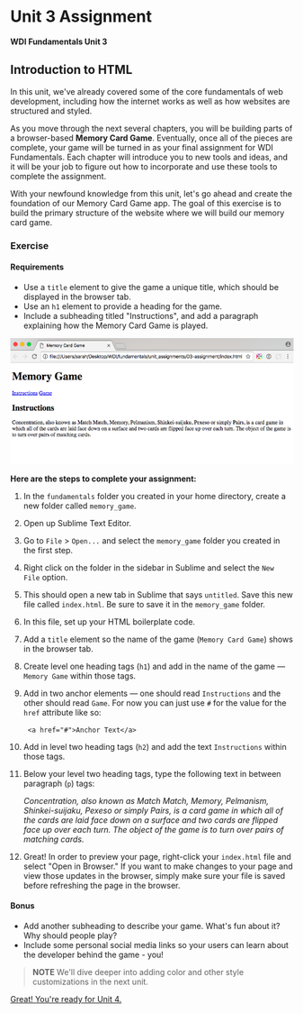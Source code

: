 # Unit 3 Assignment

**WDI Fundamentals Unit 3**

## Introduction to HTML

In this unit, we've already covered some of the core fundamentals of web development, including how the internet works as well as how websites are structured and styled.

As you move through the next several chapters, you will be building parts of a browser-based **Memory Card Game**. Eventually, once all of the pieces are complete, your game will be turned in as your final assignment for WDI Fundamentals. Each chapter will introduce you to new tools and ideas, and it will be your job to figure out how to incorporate and use these tools to complete the assignment.

With your newfound knowledge from this unit, let's go ahead and create the foundation of our Memory Card Game app. The goal of this exercise is to build the primary structure of the website where we will build our memory card game.

### Exercise

#### Requirements

* Use a `title` element to give the game a unique title, which should be displayed in the browser tab.
* Use an `h1` element to provide a heading for the game.
* Include a subheading titled "Instructions", and add a paragraph explaining how the Memory Card Game is played.

![](../.gitbook/assets/deliverable%20%282%29.png)

**Here are the steps to complete your assignment:**

1. In the `fundamentals` folder you created in your home directory, create a new folder called `memory_game`.
2. Open up Sublime Text Editor.
3. Go to `File` &gt; `Open...` and select the `memory_game` folder you created in the first step.
4. Right click on the folder in the sidebar in Sublime and select the `New File` option.
5. This should open a new tab in Sublime that says `untitled`. Save this new file called `index.html`. Be sure to save it in the `memory_game` folder.
6. In this file, set up your HTML boilerplate code.
7. Add a `title` element so the name of the game \(`Memory Card Game`\) shows in the browser tab.
8. Create level one heading tags \(`h1`\) and add in the name of the game — `Memory Game` within those tags.
9. Add in two anchor elements — one should read `Instructions` and the other should read `Game`. For now you can just use `#` for the value for the `href` attribute like so:

   ```markup
    <a href="#">Anchor Text</a>
   ```

10. Add in level two heading tags \(`h2`\) and add the text `Instructions` within those tags.
11. Below your level two heading tags, type the following text in between paragraph \(`p`\) tags:

    _Concentration, also known as Match Match, Memory, Pelmanism, Shinkei-suijaku, Pexeso or simply Pairs, is a card game in which all of the cards are laid face down on a surface and two cards are flipped face up over each turn. The object of the game is to turn over pairs of matching cards._

12. Great! In order to preview your page, right-click your `index.html` file and select "Open in Browser." If you want to make changes to your page and view those updates in the browser, simply make sure your file is saved before refreshing the page in the browser.

#### Bonus

* Add another subheading to describe your game. What's fun about it? Why should people play?
* Include some personal social media links so your users can learn about the developer behind the game - you!

> **NOTE** We'll dive deeper into adding color and other style customizations in the next unit.

[Great! You're ready for Unit 4.](../intro-to-css-intro/)

